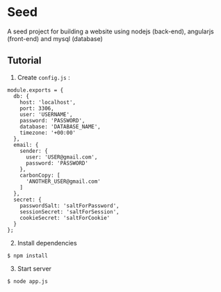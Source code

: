 # Seed
A seed project for building a website using nodejs (back-end), angularjs (front-end) and mysql (database)  
  

## Tutorial

1. Create `config.js` :  

  ```
  module.exports = {
    db: {
      host: 'localhost',
      port: 3306,
      user: 'USERNAME',
      password: 'PASSWORD',
      database: 'DATABASE_NAME',
      timezone: '+00:00'
    },
    email: {
      sender: {
        user: 'USER@gmail.com',
        password: 'PASSWORD'
      },
      carbonCopy: [
        'ANOTHER_USER@gmail.com'
      ]
    },
    secret: {
      passwordSalt: 'saltForPassword',
      sessionSecret: 'saltForSession',
      cookieSecret: 'saltForCookie'
    }
  };
  ```
2. Install dependencies  

  ```
  $ npm install
  ```

3. Start server  

  ```
  $ node app.js
  ```